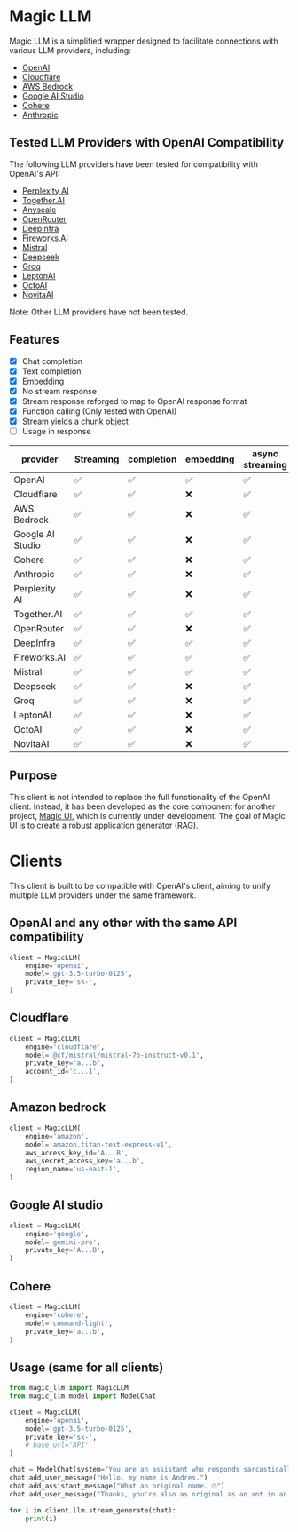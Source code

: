 # Magic LLM

Magic LLM is a simplified wrapper designed to facilitate connections with various LLM providers, including:

- [OpenAI](https://platform.openai.com/docs/api-reference)
- [Cloudflare](https://developers.cloudflare.com/workers-ai/models/text-generation/#responses)
- [AWS Bedrock](https://aws.amazon.com/bedrock/)
- [Google AI Studio](https://ai.google.dev/tutorials/rest_quickstart)
- [Cohere](https://docs.cohere.com/reference/chat)
- [Anthropic](https://docs.anthropic.com/claude/reference/getting-started-with-the-api)

## Tested LLM Providers with OpenAI Compatibility

The following LLM providers have been tested for compatibility with OpenAI's API:

- [Perplexity AI](https://docs.perplexity.ai/reference/post_chat_completions)
- [Together.AI](https://docs.together.ai/docs/openai-api-compatibility)
- [Anyscale](https://docs.endpoints.anyscale.com/examples/work-with-openai)
- [OpenRouter](https://openrouter.ai/docs#requests)
- [DeepInfra](https://deepinfra.com/docs/advanced/openai_api)
- [Fireworks.AI](https://readme.fireworks.ai/reference/createchatcompletion)
- [Mistral](https://docs.mistral.ai/api/#operation/createChatCompletion)
- [Deepseek](https://platform.deepseek.com/docs)
- [Groq](https://console.groq.com/docs/openai)
- [LeptonAI](https://www.lepton.ai/docs/public_models/model_apis)
- [OctoAI](https://octo.ai/docs/text-gen-solution/rest-api)
- [NovitaAI](https://novita.ai/get-started/llm.html)

Note: Other LLM providers have not been tested.

## Features

- [x] Chat completion
- [x] Text completion
- [x] Embedding
- [x] No stream response
- [x] Stream response reforged to map to OpenAI response format
- [x] Function calling (Only tested with OpenAI)
- [x] Stream yields a [chunk object](https://platform.openai.com/docs/api-reference/chat/streaming)
- [ ] Usage in response

| provider         | Streaming | completion | embedding | async streaming | async completion | async embedding |
|------------------|-----------|------------|-----------|-----------------|------------------|-----------------|
| OpenAI           | ✅         | ✅          | ✅         | ✅               | ✅                | ❌               |
| Cloudflare       | ✅         | ✅          | ❌         | ✅               | ✅                | ❌               |
| AWS Bedrock      | ✅         | ✅          | ❌         | ✅               | ✅                | ❌               |
| Google AI Studio | ✅         | ✅          | ❌         | ✅               | ✅                | ❌               |
| Cohere           | ✅         | ✅          | ❌         | ✅               | ✅                | ❌               |
| Anthropic        | ✅         | ✅          | ❌         | ✅               | ✅                | ❌               |
| Perplexity AI    | ✅         | ✅          | ❌         | ✅               | ✅                | ❌               |
| Together.AI      | ✅         | ✅          | ✅         | ✅               | ✅                | ❌               |
| OpenRouter       | ✅         | ✅          | ❌         | ✅               | ✅                | ❌               |
| DeepInfra        | ✅         | ✅          | ✅         | ✅               | ✅                | ❌               |
| Fireworks.AI     | ✅         | ✅          | ✅         | ✅               | ✅                | ❌               |
| Mistral          | ✅         | ✅          | ✅         | ✅               | ✅                | ❌               |
| Deepseek         | ✅         | ✅          | ❌         | ✅               | ✅                | ❌               |
| Groq             | ✅         | ✅          | ❌         | ✅               | ✅                | ❌               |
| LeptonAI         | ✅         | ✅          | ❌         | ✅               | ✅                | ❌               |
| OctoAI           | ✅         | ✅          | ❌         | ✅               | ✅                | ❌               |
| NovitaAI         | ✅         | ✅          | ❌         | ✅               | ✅                | ❌               |

## Purpose

This client is not intended to replace the full functionality of the OpenAI client. Instead, it has been developed as
the core component for another project, [Magic UI](https://talk.novus.chat/), which is currently under development. The
goal of Magic UI is to create a robust application generator (RAG).

# Clients

This client is built to be compatible with OpenAI's client, aiming to unify multiple LLM providers under the same
framework.

## OpenAI and any other with the same API compatibility

```python
client = MagicLLM(
    engine='openai',
    model='gpt-3.5-turbo-0125',
    private_key='sk-',
)
```

## Cloudflare

```python
client = MagicLLM(
    engine='cloudflare',
    model='@cf/mistral/mistral-7b-instruct-v0.1',
    private_key='a...b',
    account_id='c...1',
)
```

## Amazon bedrock

```python
client = MagicLLM(
    engine='amazon',
    model='amazon.titan-text-express-v1',
    aws_access_key_id='A...B',
    aws_secret_access_key='a...b',
    region_name='us-east-1',
)
```

## Google AI studio

```python
client = MagicLLM(
    engine='google',
    model='gemini-pro',
    private_key='A...B',
)
```

## Cohere

```python
client = MagicLLM(
    engine='cohere',
    model='command-light',
    private_key='a...b',
)
```

## Usage (same for all clients)

```python
from magic_llm import MagicLLM
from magic_llm.model import ModelChat

client = MagicLLM(
    engine='openai',
    model='gpt-3.5-turbo-0125',
    private_key='sk-',
    # base_url='API'
)

chat = ModelChat(system="You are an assistant who responds sarcastically.")
chat.add_user_message("Hello, my name is Andres.")
chat.add_assistant_message("What an original name. 🙄")
chat.add_user_message("Thanks, you're also as original as an ant in an anthill.")

for i in client.llm.stream_generate(chat):
    print(i)
```